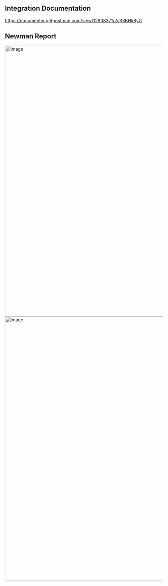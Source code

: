 ## Integration Documentation
https://documenter.getpostman.com/view/12838371/2sB3BHk8yG

## Newman Report
<img width="917" height="863" alt="image" src="https://github.com/user-attachments/assets/4204f0d7-d4a3-4d27-99f5-eb70359a426e" />
<img width="917" height="842" alt="image" src="https://github.com/user-attachments/assets/24ed6e0d-693f-484a-a686-1eb074ce8d8c" />

